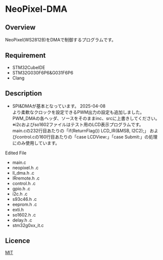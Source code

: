 # NeoPixel-DMA

## Overview
NeoPixel(WS2812B)をDMAで制御するプログラムです。

## Requirement
* STM32CubeIDE
* STM32G030F6P6&G031F6P6
* Clang

## Description
* SPI&DMAが基本となっています。
2025-04-08  
より柔軟なクロックを設定できるPWM出力の設定も追加しました。  
PWM_DMAの各ヘッダ、ソースをそのままinc、srcに上書きしてください。  
※i2cおよびso1602ファイルはテスト用のLCD表示プログラムです。  
main.cの232行目あたりの「if(ReturnFlag()) LCD_IR(&MSB, I2C2);」
およびcontrol.cの160行目あたりの「case LCDView:」「case Submit:」の処理にのみ使用しています。  

Edited File
* main.c
* neopixel.h .c
* ll_dma.h .c
* IRremote.h .c
* control.h .c
* gpio.h .c
* i2c.h .c
* s93c46.h .c
* eeprom.h .c
* exti.h
* so1602.h .c
* delay.h .c
* stm32g0xx_it.c

## Licence
[MIT](https://github.com/wataoxp/NeoPixel-DMA/blob/main/LICENSE)
